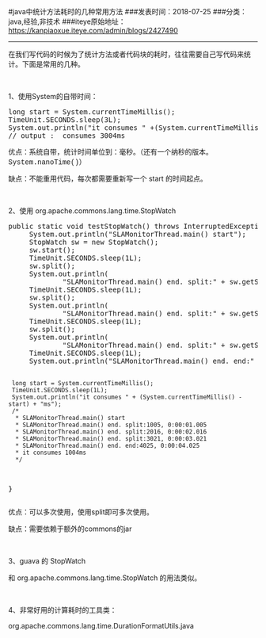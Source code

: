#java中统计方法耗时的几种常用方法
###发表时间：2018-07-25
###分类：java,经验,非技术
###iteye原始地址：<a href="https://kanpiaoxue.iteye.com/admin/blogs/2427490" target="_blank">https://kanpiaoxue.iteye.com/admin/blogs/2427490</a>

---

<div class="iteye-blog-content-contain" style="font-size: 14px;"> 
 <p style="font-size: 14px;">在我们写代码的时候为了统计方法或者代码块的耗时，往往需要自己写代码来统计。下面是常用的几种。</p> 
 <p style="font-size: 14px;">&nbsp;</p> 
 <p style="font-size: 14px;">1、使用System的自带时间：</p> 
 <pre name="code" class="java">long start = System.currentTimeMillis();
TimeUnit.SECONDS.sleep(3L);
System.out.println("it consumes " +(System.currentTimeMillis() - start) + "ms");
// output :  consumes 3004ms</pre> 
 <p style="font-size: 14px;">优点：系统自带，统计时间单位到：毫秒。（还有一个纳秒的版本。<span style="font-family: 'Courier New';">System.</span><span class="s1" style="font-family: 'Courier New';">nanoTime()）</span></p> 
 <p style="font-size: 14px;">缺点：不能重用代码，每次都需要重新写一个 start 的时间起点。&nbsp;</p> 
 <p style="font-size: 14px;">&nbsp;</p> 
 <p style="font-size: 14px;">2、使用&nbsp;<a class="header">org</a><span>.</span><a class="header">apache</a><span>.</span><a class="header">commons</a><span>.</span><a class="header">lang</a><span>.</span><a class="header">time</a><span>.StopWatch</span></p> 
 <pre name="code" class="java">public static void testStopWatch() throws InterruptedException {
     System.out.println("SLAMonitorThread.main() start");
     StopWatch sw = new StopWatch();
     sw.start();
     TimeUnit.SECONDS.sleep(1L);
     sw.split();
     System.out.println(
             "SLAMonitorThread.main() end. split:" + sw.getSplitTime() + ", " + sw.toSplitString());
     TimeUnit.SECONDS.sleep(1L);
     sw.split();
     System.out.println(
             "SLAMonitorThread.main() end. split:" + sw.getSplitTime() + ", " + sw.toSplitString());
     TimeUnit.SECONDS.sleep(1L);
     sw.split();
     System.out.println(
             "SLAMonitorThread.main() end. split:" + sw.getSplitTime() + ", " + sw.toSplitString());
     TimeUnit.SECONDS.sleep(1L);
     System.out.println("SLAMonitorThread.main() end. end:" + sw.getTime() + ", " + sw.toString());

     long start = System.currentTimeMillis();
     TimeUnit.SECONDS.sleep(1L);
     System.out.println("it consumes " + (System.currentTimeMillis() - start) + "ms");
     /*
      * SLAMonitorThread.main() start
      * SLAMonitorThread.main() end. split:1005, 0:00:01.005
      * SLAMonitorThread.main() end. split:2016, 0:00:02.016
      * SLAMonitorThread.main() end. split:3021, 0:00:03.021
      * SLAMonitorThread.main() end. end:4025, 0:00:04.025
      * it consumes 1004ms
      */
}</pre> 
 <p style="font-size: 14px;"><span>优点：可以多次使用，使用split即可多次使用。</span></p> 
 <p style="font-size: 14px;"><span>缺点：需要依赖于额外的commons的jar</span></p> 
 <p style="font-size: 14px;">&nbsp;</p> 
 <p style="font-size: 14px;"><span>3、guava 的&nbsp;StopWatch</span></p> 
 <p style="font-size: 14px;"><span>和&nbsp;</span><a class="header">org</a><span>.</span><a class="header">apache</a><span>.</span><a class="header">commons</a><span>.</span><a class="header">lang</a><span>.</span><a class="header">time</a><span>.StopWatch 的用法类似。</span></p> 
 <p style="font-size: 14px;"><span>&nbsp;</span></p> 
 <p style="font-size: 14px;"><span>4、非常好用的计算耗时的工具类：</span></p> 
 <p class="p1">org.apache.commons.lang.time.DurationFormatUtils.java</p> 
</div>